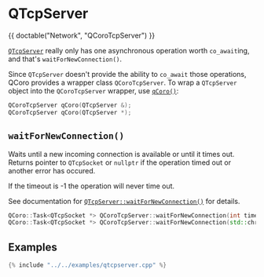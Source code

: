 <!--
SPDX-FileCopyrightText: 2022 Daniel Vrátil <dvratil@kde.org>

SPDX-License-Identifier: GFDL-1.3-or-later
-->

# QTcpServer

{{ doctable("Network", "QCoroTcpServer") }}

[`QTcpServer`][qtdoc-qtcpserver] really only has one asynchronous operation worth `co_await`ing, and that's
`waitForNewConnection()`.

Since `QTcpServer` doesn't provide the ability to `co_await` those operations, QCoro provides
 a wrapper class `QCoroTcpServer`. To wrap a `QTcpServer` object into the `QCoroTcpServer`
 wrapper, use [`qCoro()`][qcoro-coro]:

```cpp
QCoroTcpServer qCoro(QTcpServer &);
QCoroTcpServer qCoro(QTcpServer *);
```

## `waitForNewConnection()`

Waits until a new incoming connection is available or until it times out. Returns pointer to `QTcpSocket` or
`nullptr` if the operation timed out or another error has occured.

If the timeout is -1 the operation will never time out.

See documentation for [`QTcpServer::waitForNewConnection()`][qtdoc-qtcpserver-waitForNewConnection]
for details.

```cpp
QCoro::Task<QTcpSocket *> QCoroTcpServer::waitForNewConnection(int timeout_msecs = 30'000);
QCoro::Task<QTcpSocket *> QCoroTcpServer::waitForNewConnection(std::chrono::milliseconds timeout);
```

## Examples

```cpp
{% include "../../examples/qtcpserver.cpp" %}
```

[qtdoc-qtcpserver]: https://doc.qt.io/qt-5/qtcpserver.html
[qtdoc-qtcpserver-waitForNewConnection]: https://doc.qt.io/qt-5/qtcpserver.html#waitForNewConnection
[qcoro-coro]: ../coro/coro.md
